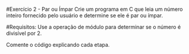 #Exercício 2 - Par ou Ímpar
Crie um programa em C que leia um número inteiro fornecido pelo usuário e determine se ele é par ou ímpar.

#Requisitos:
Use a operação de módulo para determinar se o número é divisível por 2.

Comente o código explicando cada etapa.
